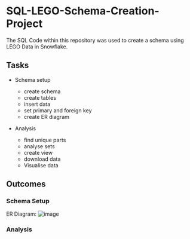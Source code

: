 # SQL-LEGO-Schema-Creation-Project
The SQL Code within this repository was used to create a schema using LEGO Data in Snowflake.

## Tasks
- Schema setup
  - create schema
  - create tables
  - insert data
  - set primary and foreign key
  - create ER diagram

- Analysis
  - find unique parts
  - analyse sets
  - create view
  - download data
  - Visualise data

## Outcomes

### Schema Setup

ER Diagram: ![image](https://github.com/user-attachments/assets/7a639a86-4ff8-42d5-ac36-af221f13123c)


### Analysis
